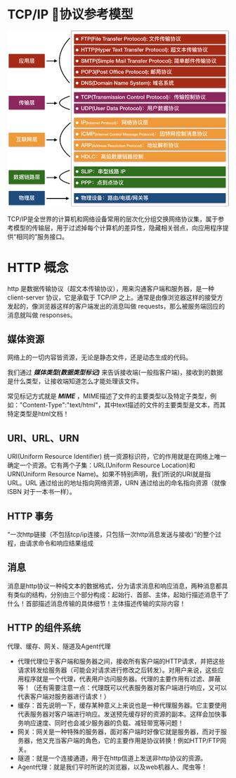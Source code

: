 # TCP/IP 协议参考模型

![TCP/IP 协议参考模型](./img/TCP-IP参考模型.png)

TCP/IP是全世界的计算机和网络设备常用的层次化分组交换网络协议集，属于参考模型的传输层，用于过滤掉每个计算机的差异性，隐藏相关弱点，向应用程序提供“相同的”服务接口。

# HTTP 概念

http 是数据传输协议（超文本传输协议），用来沟通客户端和服务器，是一种 client-server 协议，它是承载于 TCP/IP 之上。通常是由像浏览器这样的接受方发起的，像浏览器这样的客户端发出的消息叫做 requests，那么被服务端回应的消息就叫做 responses。

## 媒体资源

网络上的一切内容皆资源，无论是静态文件，还是动态生成的代码。

我们通过 ***媒体类型(数据类型标记)*** 来告诉接收端(一般指客户端)，接收到的数据是什么类型，让接收端知道怎么才能处理该文件。

常见标记方式就是 ***MIME*** ，MIME描述了文件的主要类型以及特定子类型，例如："Content-Type":"text/html"，其中text描述的文件的主要类型是文本，而其特定类型是html文档！

## URI、URL、URN

URI(Uniform Resource Identifier) 统一资源标识符，它的作用就是在网络上唯一确定一个资源。它有两个子集：URL(Uniform Resource Location)和URN(Uniform Resource Name)。如果不特别声明，我们所说的URI就是指URL。URL 通过给出的地址指向网络资源，URN 通过给出的命名指向资源（就像 ISBN 对于一本书一样）。

## HTTP 事务

“一次http链接（不包括tcp/ip连接，只包括一次http消息发送与接收）”的整个过程，由请求命令和响应结果组成

## 消息

消息是http协议一种纯文本的数据格式，分为请求消息和响应消息，两种消息都具有类似的结构，分别由三个部分构成：起始行、首部、主体，起始行描述消息干了什么！首部描述消息传输的具体细节！主体描述传输的实际内容！

## HTTP 的组件系统

代理、缓存、网关、隧道及Agent代理

+ 代理代理位于客户端和服务器之间，接收所有客户端的HTTP请求，并把这些请求转发给服务器（可能会对请求进行修改之后转发）。对用户来说，这些应用程序就是一个代理，代表用户访问服务器。代理的主要作用有过滤、屏蔽等！（还有需要注意一点：代理既可以代表服务器对客户端进行响应，又可以代表客户端对服务器进行请求！）
+ 缓存：首先说明一下，缓存某种意义上来说也是一种代理服务器。它主要使用代表服务器对客户端进行响应。发送预先缓存好的资源的副本。这样会加快事务响应速度、同时也会减少服务器的负载、减轻带宽等问题！
+ 网关：网关是一种特殊的服务器，面对客户端时好像它就是服务器，而对于服务器，他又充当客户端的角色，它的主要作用是协议转换！例如HTTP/FTP网关。
+ 隧道：就是一个连接通道，用于在http信道上发送非http协议的资源。
+ Agent代理：就是我们平时所说的浏览器，以及web机器人、爬虫等！
